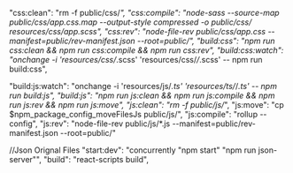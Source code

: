 "css:clean": "rm -f public/css/*",
"css:compile": "node-sass --source-map public/css/app.css.map --output-style compressed -o public/css/ resources/css/app.scss",
"css:rev": "node-file-rev public/css/app.css --manifest=public/rev-manifest.json --root=public/",
"build:css": "npm run css:clean && npm run css:compile && npm run css:rev",
"build:css:watch": "onchange -i 'resources/css/*.scss' 'resources/css/*/*.scss' -- npm run build:css",

"build:js:watch": "onchange -i 'resources/js/*.ts' 'resources/ts/*/*.ts' -- npm run build:js",
"build:js": "npm run js:clean && npm run js:compile && npm run js:rev && npm run js:move",
"js:clean": "rm -f public/js/*",
"js:move": "cp $npm_package_config_moveFilesJs public/js/",
"js:compile": "rollup --config",
"js:rev": "node-file-rev public/js/*.js --manifest=public/rev-manifest.json --root=public/"

//Json Orignal Files
    "start:dev": "concurrently \"npm start\" \"npm run json-server\"",
    "build": "react-scripts build",